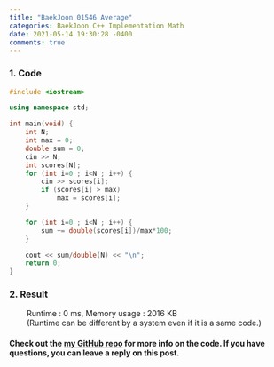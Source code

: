 ```yaml
---
title: "BaekJoon 01546 Average"
categories: BaekJoon C++ Implementation Math
date: 2021-05-14 19:30:28 -0400
comments: true
---  
```


### 1. Code
```cpp
#include <iostream>

using namespace std;

int main(void) {
    int N;
    int max = 0;
    double sum = 0;
    cin >> N;
    int scores[N];
    for (int i=0 ; i<N ; i++) {
        cin >> scores[i];
        if (scores[i] > max)
            max = scores[i];
    }

    for (int i=0 ; i<N ; i++) {
        sum += double(scores[i])/max*100;
    }

    cout << sum/double(N) << "\n";
    return 0;
}
```

### 2. Result
&nbsp;&nbsp;&nbsp;&nbsp;&nbsp;&nbsp;&nbsp;&nbsp;Runtime : 0 ms, Memory usage : 2016 KB  
&nbsp;&nbsp;&nbsp;&nbsp;&nbsp;&nbsp;&nbsp;&nbsp;(Runtime can be different by a system even if it is a same code.)

#### Check out the [my GitHub repo][hyuk-gh] for more info on the code. If you have questions, you can leave a reply on this post.
[hyuk-gh]: https://github.com/dlgur1994/StudyAlgorithms
